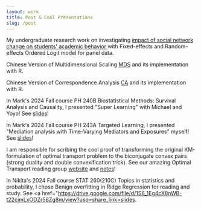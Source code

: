 ```yaml
---
layout: work
title: Post & Cool Presentations
slug: /post
---
```


My undergraduate research work on investigating  <a href="https://drive.google.com/file/d/1g2LcU73fG4_i-zXrMPcKd1nUUTKHjs3l/view?usp=sharing">  impact of social network change on students' academic behavior </a> with Fixed-effects and Random-effects Ordered Logit model for panel data.

Chinese Version of Multidimensional Scaling <a href="https://www.jianshu.com/p/39332c72828e">MDS</a> and its implementation with R.

Chinese Version of Correspondence Analysis <a href="https://www.jianshu.com/p/8f1aa3770c61"> CA</a> and its implementation with R.

In Mark's 2024 Fall course PH 240B Biostatistical Methods: Survival Analysis and Causality, I presented "Super Learning" with Michael and Yoyo! See <a href="https://drive.google.com/file/d/1RnQS5Dwp-a01JvFzR9a2cRy_-uTySo1I/view?usp=share_link">slides</a>!

In Mark's 2024 Fall course PH 243A Targeted Learning, I presented "Mediation analysis with Time-Varying Mediators and Exposures" myself! See 
<a href="https://drive.google.com/file/d/1g_grPHUDciLUHKUAfZjZDVKZI55-x5rm/view?usp=sharing">slides</a>!

I am responsible for scribing the cool proof of transforming the original KM-formulation of optimal transport problem to the biconjugate convex pairs (strong duality and double convexification trick). See our amazing Optimal Transport reading group <a href="https://kaiwen-hou-khou.github.io/OTMLE/">website</a> and <a href="https://kaiwen-hou-khou.github.io/OTMLE/notes/double_convexification.pdf">notes</a>!

In Nikita's 2024 Fall course STAT 260(210C) Topics in statistics and probability, I chose Benign overfitting in Ridge Regression for reading and study. See <a href="https://drive.google.com/file/d/1S6_1Eg4cX8nWB-t22cjmLxODZr58Zg8m/view?usp=share_link>slides</a>.
